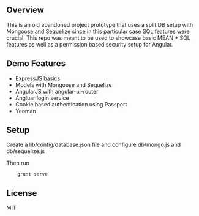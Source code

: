 ## Overview
This is an old abandoned project prototype that uses a split DB setup with Mongoose and Sequelize since in this particular case SQL features were crucial. This repo was meant to be used to showcase basic MEAN + SQL features as well as a permission based security setup for Angular.

## Demo Features
* ExpressJS basics
* Models with Mongoose and Sequelize
* AngularJS with angular-ui-router
* Angluar login service
* Cookie based authentication using Passport 
* Yeoman

## Setup

Create a lib/config/database.json file and configure db/mongo.js and db/sequelize.js

Then run

		grunt serve

## License
MIT
